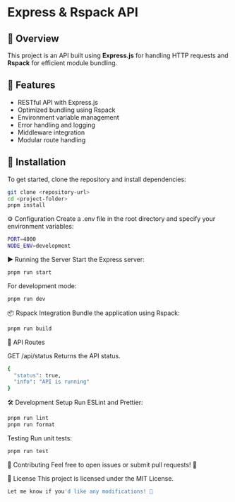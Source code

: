 # Express & Rspack API

## 📌 Overview

This project is an API built using **Express.js** for handling HTTP requests and **Rspack** for efficient module bundling.

## 🚀 Features

- RESTful API with Express.js
- Optimized bundling using Rspack
- Environment variable management
- Error handling and logging
- Middleware integration
- Modular route handling

## 🔧 Installation

To get started, clone the repository and install dependencies:

```sh
git clone <repository-url>
cd <project-folder>
pnpm install
```

⚙️ Configuration
Create a .env file in the root directory and specify your environment variables:

```sh
PORT=4000
NODE_ENV=development
```

▶️ Running the Server
Start the Express server:

```sh
pnpm run start
```

For development mode:

```sh
pnpm run dev
```

📦 Rspack Integration
Bundle the application using Rspack:

```sh
pnpm run build
```

📜 API Routes

GET /api/status
Returns the API status.

```sh
{
  "status": true,
  "info": "API is running"
}
```

🛠️ Development Setup
Run ESLint and Prettier:

```sh
pnpm run lint
pnpm run format
```

Testing
Run unit tests:

```sh
pnpm run test
```

🤝 Contributing
Feel free to open issues or submit pull requests! 🚀

📃 License
This project is licensed under the MIT License.

```sh
Let me know if you'd like any modifications! 🚀
```
